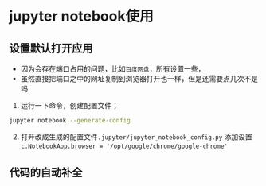 # jupyter notebook使用
## 设置默认打开应用
- 因为会存在端口占用的问题，比如`百度网盘`，所有设置一些，
- 虽然直接把端口之中的网址复制到浏览器打开也一样，但是还需要点几次不是吗
1.  运行一下命令，创建配置文件；
```bash
jupyter notebook --generate-config 
```
2. 打开改成生成的配置文件`.jupyter/jupyter_notebook_config.py`
添加设置`c.NotebookApp.browser = '/opt/google/chrome/google-chrome'`
## 代码的自动补全
